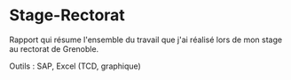 # Stage-Rectorat

Rapport qui résume l'ensemble du travail que j'ai réalisé lors de mon stage au rectorat de Grenoble.

Outils : SAP, Excel (TCD, graphique)
